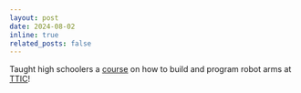 ```yaml
---
layout: post
date: 2024-08-02
inline: true
related_posts: false
---
```


Taught high schoolers a <a href="https://www.ttic.edu/news/#0824-2">course</a> on how to build and program robot arms at <a href="https://www.ttic.edu/">TTIC</a>!
